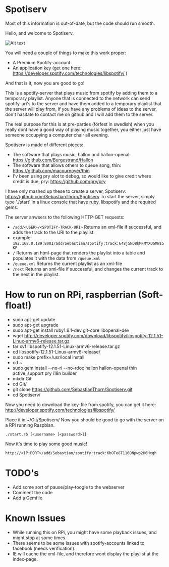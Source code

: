 Spotiserv
=========

Most of this information is out-of-date, but the code should run smooth.

Hello, and welcome to Spotiserv.

![Alt text](http://i.imgur.com/1Zlw0sK.png "Optional title")


You will need a couple of things to make this work proper:
  * A Premium Spotify-account
  * An application key (get one here: https://developer.spotify.com/technologies/libspotify/ )

And that is it, now you are good to go!

This is a spotify-server that plays music from spotify by adding them to a temporary playlist.
Anyone that is connected to the network can send spotify-uri's to the server and have them added
to a temporary playlist that the server will play from, if you have any problems of ideas to the
server, don't hasitate to contact me on github and I will add them to the server.

The real purpose for this is at pre-parties (förfest in swedish) when you really dont have a good
way of playing music together, you either just have someone occupying a computer chair all evening.

Spotiserv is made of different pieces:
  * The software that plays music, hallon and hallon-openal: https://github.com/Burgestrand/Hallon
  * The software that allows others to queue song, thin: https://github.com/macournoyer/thin
  * I'v been using pry alot to debug, so would like to give credit where credit is due, pry: https://github.com/pry/pry

I have only mashed up these to create a server, Spotiserv: https://github.com/SebastianThorn/Spotiserv
To start the server, simply type './start' in a linux console that have ruby, libspotify and the required gems.

The server anwsers to the following HTTP-GET requests:
  * `/add/<USER>/<SPOTIFY-TRACK-URI>` Returns an xml-file if successful, and adds the track to the URI to the playlist.
  * example: `192.168.0.189:8001/add/Sebastian/spotify:track:648j5ND8kMFMYXUGMWs5KP`
  * `/` Returns an html-page that renders the playlist into a table and populates it with the data from `/queue.xml`
  * `/queue.xml` Returns the current playlist as an xml-file
  * `/next` Returns an xml-file if successful, and changes the current track to the next in the playlist.


How to run on RPi, raspberrian (Soft-float!)
============================================
  * sudo apt-get update
  * sudo apt-get upgrade
  * sudo apt-get install ruby1.9.1-dev git-core libopenal-dev
  * wget http://developer.spotify.com/download/libspotify/libspotify-12.1.51-Linux-armv6-release.tar.gz
  * tar xvf libspotify-12.1.51-Linux-armv6-release.tar.gz
  * cd libspotify-12.1.51-Linux-armv6-release/
  * sudo make prefix=/usr/local install
  * cd ~
  * sudo gem install --no-ri --no-rdoc hallon hallon-openal thin active_support pry i18n builder
  * mkdir Git
  * cd Git/
  * git clone https://github.com/SebastianThorn/Spotiserv.git
  * cd Spotiserv/

Now you need to download the key-file from spotify, you can get it here: http://developer.spotify.com/technologies/libspotify/

Place it in ~/Git/Spotiserv/ Now you should be good to go with the server on a RPi running Raspbian.

`./start.rb [<username> [<password>]]`

Now it's time to play some good music!

`http://<IP:PORT>/add/Sebastian/spotify:track:6bOTe8T116DNpwp2H6Hxgh`

TODO's
======
  * Add some sort of pause/play-toogle to the webserver
  * Comment the code
  * Add a Gemfile

Known Issues
==========
  * While running this on RPi, you might have some playback issues, and might stop at some times.
  * There seems to be aome issues with spotify-accounts linked to facebook (needs verification).
  * IE will cache the xml-file, and therefore wont display the playlist at the index-page.
